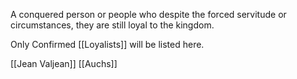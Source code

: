 A conquered person or people who despite the forced servitude or circumstances, they are still loyal to the kingdom.

Only Confirmed [[Loyalists]] will be listed here. 

[[Jean Valjean]]
[[Auchs]]

